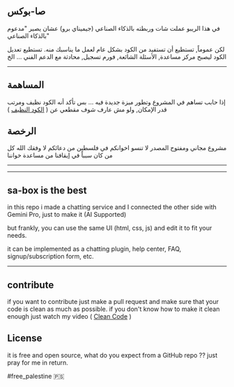 ## صا-بوكس

في هذا الريبو عملت شات وربطته بالذكاء الصناعي (جيميناي برو) عشان يصير "مدعوم بالذكاء الصناعي"

لكن عموماً, تستطيع أن تستفيد من الكود بشكل عام لعمل ما يناسبك منه.
تستطيع تعديل الكود ليصبح مركز مساعدة, الأسئلة الشائعة, فورم تسجيل, محادثة مع الدعم الفني ... الخ

---

## المساهمة

إذا حابب تساهم في المشروع وتطور ميزة جديدة فيه ... بس تأكد أنه الكود نظيف ومرتب قدر الإمكان, ولو مش عارف شوف مقطعي عن ( [الكود النظيف](https://youtu.be/0uQoJNSYoOA?si=_OputUAogqmpMHzB) )

## الرخصة

مشروع مجاني ومفتوح المصدر
لا تنسو اخوانكم في فلسطين من دعائكم
لا وفقك الله كل من كان سبباً في إيقافنا من مساعدة خواننا

---

---

## sa-box is the best

in this repo i made a chatting service and I connected the other side with Gemini Pro, just to make it (AI Supported)

but frankly, you can use the same UI (html, css, js) and edit it to fit your needs.

it can be implemented as a chatting plugin, help center, FAQ, signup/subscription form, etc.

---

## contribute

if you want to contribute just make a pull request and make sure that your code is clean as much as possible.
if you don't know how to make it clean enough just watch my video ( [Clean Code](https://youtu.be/0uQoJNSYoOA?si=_OputUAogqmpMHzB) )

## License

it is free and open source, what do you expect from a GitHub repo ??
just pray for me in return.

#free_palestine
🇵🇸
